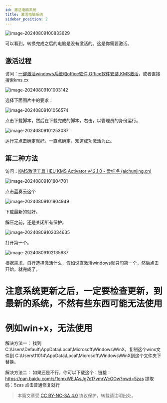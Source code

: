 ```yaml
---
id: 激活电脑系统
title: 激活电脑系统
sidebar_position: 2
---
```


![image-20240809100833629](https://crpimg.oss-cn-wuhan-lr.aliyuncs.com/img/202408091008710.png)

可以看到，转换完成之后的电脑是没有激活的。这是你需要激活。



## 激活过程

访问：[一键激活windows系统和office软件,Office软件安装,KMS激活](https://kms.cx/)，或者直接搜索kms.cx

![image-20240809101003142](https://crpimg.oss-cn-wuhan-lr.aliyuncs.com/img/202408091010246.png)

选择下面图片中的要求：

![image-20240809101056574](https://crpimg.oss-cn-wuhan-lr.aliyuncs.com/img/202408091010649.png)

点击下载脚本，然后在下载完成的脚本，右击，以管理员的身份运行。

![image-20240809101253087](https://crpimg.oss-cn-wuhan-lr.aliyuncs.com/img/202408091012111.png)

运行完点击确定就好。一直点确定，知道成功激活为止。



## 第二种方法

访问：[KMS激活工具 HEU KMS Activator v42.1.0 - 爱纯净 (aichunjing.cn)](https://www.aichunjing.cn/835.html)

![image-20240809101804701](https://crpimg.oss-cn-wuhan-lr.aliyuncs.com/img/202408091018745.png)

点击蓝奏云这个

![image-20240809101904949](https://crpimg.oss-cn-wuhan-lr.aliyuncs.com/img/202408091019077.png)

下载最新的就好。

解压之前，还是关闭所有保护。

![image-20240809102034635](https://crpimg.oss-cn-wuhan-lr.aliyuncs.com/img/202408091020666.png)

打开第一个。

![image-20240809102135637](https://crpimg.oss-cn-wuhan-lr.aliyuncs.com/img/202408091021679.png)

根据需求，自行选择激活什么，假如说直激活windows就只勾第一个，然后点击开始。就完成了。

# 注意系统更新之后，一定要检查更新，到最新的系统，不然有些东西可能无法使用
# 例如win+x，无法使用
解决方法一：
找到C:\Users\Default\AppData\Local\Microsoft\Windows\WinX，复制这个winx文件到
C:\Users\11014\AppData\Local\Microsoft\Windows\WinX到这个文件夹下替换。

解决方法二：
如果还是不行，你可以下载这个：链接：https://pan.baidu.com/s/1omxWEJAsJg7o17vmrWcOOw?pwd=5zas 
提取码：5zas
点击普通修复就行

> 本篇文章受 [CC BY-NC-SA 4.0](https://creativecommons.org/licenses/by/4.0/deed.zh) 协议保护，转载请注明出处。